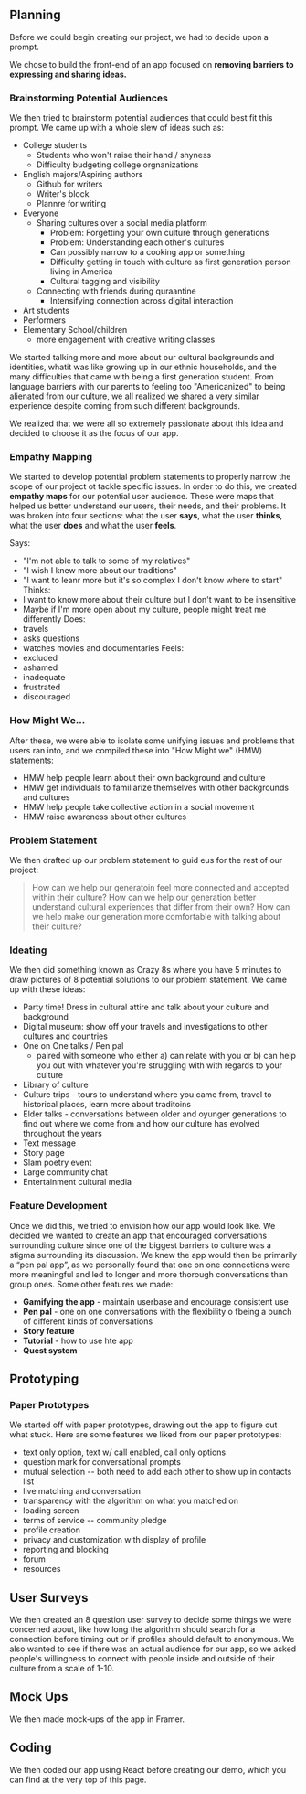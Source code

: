 
## Planning
Before we could begin creating our project, we had to decide upon a prompt.

We chose to build the front-end of an app focused on **removing barriers to expressing and sharing ideas.**

### Brainstorming Potential Audiences
We then tried to brainstorm potential audiences that could best fit this prompt. We came up with a whole slew of ideas such as:
- College students
    - Students who won't raise their hand / shyness
    - Difficulty budgeting college orgnanizations
- English majors/Aspiring authors
    - Github for writers
    - Writer's block
    - Plannre for writing
- Everyone
    - Sharing cultures over a social media platform
        - Problem: Forgetting your own culture through generations
        - Problem: Understanding each other's cultures
        - Can possibly narrow to a cooking app or something
        - Difficulty getting in touch with culture as first generation person living in America
        - Cultural tagging and visibility
    - Connecting with friends during quraantine
        - Intensifying connection across digital interaction
- Art students
- Performers
- Elementary School/children
    - more engagement with creative writing classes

We started talking more and more about our cultural backgrounds and identities, whatit was like growing up in our ethnic households, and the many difficulties that came with being a first generation student. From language barriers with our parents to feeling too "Americanized" to being alienated from our culture, we all realized we shared a very similar experience despite coming from such different backgrounds. 

We realized that we were all so extremely passionate about this idea and decided to choose it as the focus of our app.

### Empathy Mapping
We started to develop potential problem statements to properly narrow the scope of our project ot tackle specific issues. In order to do this, we created **empathy maps** for our potential user audience. These were maps that helped us better understand our users, their needs, and their problems. It was broken into four sections: what the user **says**, what the user **thinks**, what the user **does** and what the user **feels**.

Says:
- "I'm not able to talk to some of my relatives"
- "I wish I knew more about our traditions"
- "I want to leanr more but it's so complex I don't know where to start"
Thinks:
- I want to know more about their culture but I don't want to be insensitive
- Maybe if I'm more open about my culture, people might treat me differently
Does:
- travels
- asks questions
- watches movies and documentaries
Feels:
- excluded
- ashamed
- inadequate
- frustrated
- discouraged

### How Might We...
After these, we were able to isolate some unifying issues and problems that users ran into, and we compiled these into "How Might we" (HMW) statements:
- HMW help people learn about their own background and culture
- HMW get individuals to familiarize themselves with other backgrounds and cultures
- HMW help people take collective action in a social movement
- HMW raise awareness about other cultures 

### Problem Statement
We then drafted up our problem statement to guid eus for the rest of our project:
> How can we help our generatoin feel more connected and accepted within their culture? How can we help our generation better understand cultural experiences that differ from their own? How can we help make our generation more comfortable with talking about their culture?

### Ideating
We then did something known as Crazy 8s where you have 5 minutes to draw pictures of 8 potential solutions to our problem statement. We came up with these ideas:
- Party time! Dress in cultural attire and talk about your culture and background
- Digital museum: show off your travels and investigations to other cultures and countries
- One on One talks / Pen pal
    - paired with someone who either a) can relate with you or b) can help you out with whatever you're struggling with with regards to your culture
- Library of culture
- Culture trips - tours to understand where you came from, travel to historical places, learn more about traditoins
- Elder talks - conversations between older and oyunger generations to find out where we come from and how our culture has evolved throughout the years
- Text message
- Story page
- Slam poetry event
- Large community chat
- Entertainment cultural media

### Feature Development
Once we did this, we tried to envision how our app would look like. We decided we wanted to create an app that encouraged conversations surrounding culture since one of the biggest barriers to culture was a stigma surrounding its discussion. We knew the app would then be primarily a “pen pal app”, as we personally found that one on one connections were more meaningful and led to longer and more thorough conversations than group ones. Some other features we made:
- **Gamifying the app** - maintain userbase and encourage consistent use
- **Pen pal** - one on one conversations with the flexibility o fbeing a bunch of different kinds of conversations
- **Story feature**
- **Tutorial** - how to use hte app
- **Quest system**

## Prototyping
### Paper Prototypes
We started off with paper prototypes, drawing out the app to figure out what stuck. Here are some features we liked from our paper prototypes:
- text only option, text w/ call enabled, call only options
- question mark for conversational prompts
- mutual selection -- both need to add each other to show up in contacts list
- live matching and conversation
- transparency with the algorithm on what you matched on
- loading screen
- terms of service -- community pledge
- profile creation
- privacy and customization with display of profile
- reporting and blocking
- forum
- resources

## User Surveys
We then created an 8 question user survey to decide some things we were concerned about, like how long the algorithm should search for a connection before timing out or if profiles should default to anonymous. We also wanted to see if there was an actual audience for our app, so we asked people's willingness to connect with people inside and outside of their culture from a scale of 1-10.


## Mock Ups
We then made mock-ups of the app in Framer.

## Coding
We then coded our app using React before creating our demo, which you can find at the very top of this page.